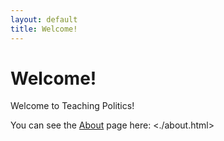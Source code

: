 ```yaml
---
layout: default
title: Welcome!
---
```


# Welcome!

Welcome to Teaching Politics!

You can see the [About](./about) page here: <./about.html>
